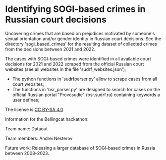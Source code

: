 # Identifying SOGI-based crimes in  Russian court decisions
Uncovering crimes that are based on prejudices motivated by someone's sexual orientation and/or gender identity in Russian court decisions.
See the directory 'sogi_based_crimes' for the resulting dataset of collected crimes from the decisions between 2021 and 2022.

The cases with SOGI-based crimes were identified in all available court decisions for 2021 and 2022 scraped from the official Russian court websites (see all websites in the file 'sudrf_websites.json');

* The python functions in 'sudrfparser.py' allow to scrape cases from all court websites;
* The functions in 'bsr_parser.py' are designed to search for cases on the official Russian portal "Provosudie" (bsr.sudrf.ru) containing keywords a user defines;

The license is [CC BY-SA 4.0](https://creativecommons.org/licenses/by-sa/4.0/)

Information for the Bellingcat hackathon:

Team name: Dataout

Team members: Andrei Nesterov

Future work: Releasing a larger database of SOGI-based crimes in Russia between 2008–2023.
